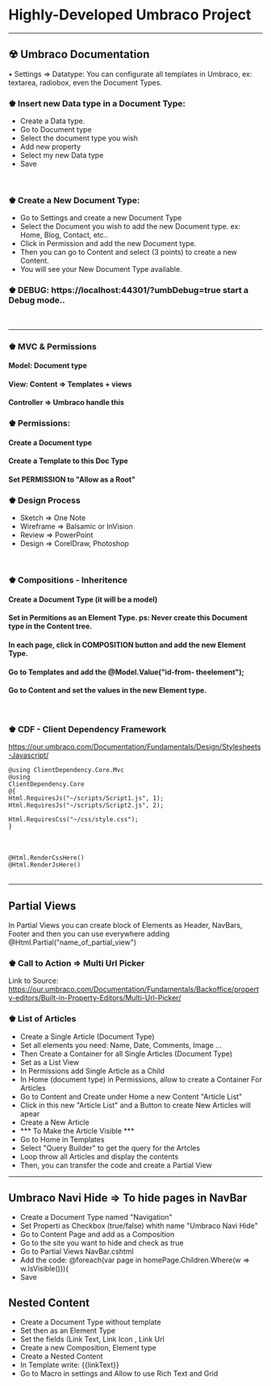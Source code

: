# Highly-Developed Umbraco Project
<hr>

## &#9762; Umbraco Documentation

• Settings  => Datatype: You can configurate all templates in Umbraco, ex: textarea, radiobox, even the Document Types.

### &#9818; Insert new Data type in a Document Type:
<ul>
  <li>Create a Data type.</li>
  <li>Go to Document type</li>
  <li>Select the document type you wish</li>
  <li>Add new property</li>
  <li>Select my new Data type</li>
  <li>Save</li>
</ul>
<br>

### &#9818; Create a New Document Type:

<ul>
  <li>Go to Settings and create a new Document Type</li>
  <li>Select the Document you wish to add the new Document type. ex: Home, Blog, Contact, etc..</li>
  <li>Click in Permission and add the new Document type.</li>
  <li>Then you can go to Content and select (3 points) to create a new Content.</li>
  <li>You will see your New Document Type available.</li>
</ul>

### &#9818; DEBUG: https://localhost:44301/?umbDebug=true   start a Debug mode..
<br/>

<hr>

### &#9818; MVC & Permissions

#### Model:   Document type
#### View:  Content => Templates + views
#### Controller => Umbraco handle this


### &#9818; Permissions:

#### Create a Document type
#### Create a Template to this Doc Type
#### Set PERMISSION to "Allow as a Root" 


### &#9818; Design Process

<ul>
  <li>Sketch => One Note</li>
  <li>Wireframe => Balsamic or InVision</li>
  <li>Review => PowerPoint</li>
  <li>Design => CorelDraw, Photoshop</li>
</ul>
<br>


### &#9818; Compositions - Inheritence

#### Create a Document Type (it will be a model)
#### Set in Permitions as an Element Type.  ps: Never create this Document type in the Content tree.
#### In each page, click in COMPOSITION button and add the new Element Type.
#### Go to Templates and add the @Model.Value("id-from- theelement");
#### Go to Content and set the values in the new Element type.
<br>

### &#9818; CDF - Client Dependency Framework

https://our.umbraco.com/Documentation/Fundamentals/Design/Stylesheets-Javascript/

<code>@using ClientDependency.Core.Mvc</code><br>
<code>@using ClientDependency.Core</code><br>
<code>@{</code><br>
<code>Html.RequiresJs("~/scripts/Script1.js", 1);</code><br>
<code>Html.RequiresJs("~/scripts/Script2.js", 2);</code> <br>
<code> Html.RequiresCss("~/css/style.css");</code><br>
<code>}</code><br>
<code><html></code><br>
<code><head></code><br>
<code> @Html.RenderCssHere()</code><br>
<code>@Html.RenderJsHere()</code><br>
<code></head></code><br>

<hr>

## Partial Views

  <p>In Partial Views you can create block of Elements as Header, NavBars, Footer and then you can use everywhere adding @Html.Partial("name_of_partial_view")</p>

  
  ### &#9818; Call to Action  => Multi Url Picker
  
  Link to Source: https://our.umbraco.com/Documentation/Fundamentals/Backoffice/property-editors/Built-in-Property-Editors/Multi-Url-Picker/


### &#9818; List of Articles
  
  <ul>
    <li>Create a Single Article (Document Type)</li>
    <li>Set all elements you need: Name, Date, Comments, Image ...</li>
    <li>Then Create a Container for all Single Articles (Document Type)</li>
    <li>Set as a List View</li>
    <li>In Permissions add Single Article as a Child</li>
    <li>In Home (document type) in Permissions, allow to create a Container For Articles</li>
    <li>Go to Content and Create under Home a new Content "Article List"</li>
    <li>Click in this new "Article List" and a Button to create New Articles will apear</li>
    <li>Create a New Article</li>
    <li>*** To Make the Article Visible ***</li>
    <li>Go to Home in Templates</li>
    <li>Select "Query Builder" to get the query for the Artcles</li>
    <li>Loop throw all Articles and display the contents</li>
    <li>Then, you can transfer the code and create a Partial View</li>    
  </ul>
  
  <hr>
  
  ## Umbraco Navi Hide => To hide pages in NavBar
  
  <ul>
    <li>Create a Document Type named "Navigation"</li>
    <li>Set Properti as Checkbox (true/false) whith name "Umbraco Navi Hide"</li>
    <li>Go to Content Page and  add as a Composition</li>
    <li>Go to the site you want to hide and check as true</li>
    <li>Go to Partial Views NavBar.cshtml</li>
    <li>Add the code:  @foreach(var page in homePage.Children.Where(w => w.IsVisible())){</li>
    <li>Save</li>
  </ul>
  
 
  ## Nested Content
  
  <ul>
     <li>Create a Document Type without template</li>
     <li>Set then as an Element Type</li>
     <li>Set the fields (Link Text, Link Icon <fontawesome>, Link Url</li>
     <li>Create a new Composition, Element type</li>
     <li>Create a Nested Content</li>
     <li>In Template write: {{linkText}}</li>
    <li>Go to Macro in settings and Allow to use Rich Text and Grid</li>
  </ul>
  
  
